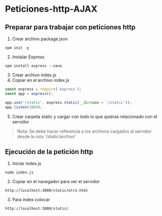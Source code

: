 # Peticiones-http-AJAX

## Preparar para trabajar con peticiones http
1. Crear archivo package.json
```scriptshell
npm init -y
```
2. Instalar Express
```scriptshell
npm install express --save
```
3. Crear archivo index.js  
4. Copiar en el archivo index.js
```javascript
const express = require('express');
const app = express();

app.use('/static', express.static(__dirname + '/static'));
app.listen(3000);
```
5. Crear carpeta static y cargar con todo lo que quieras relacionado con el servidor
> Nota: Se debe hacer referencia a los archivos cargados al servidor desde la ruta '/static/archivo'

## Ejecución de la petición http
1. Iniciar index.js
```scriptshell
node index.js
```
2. Copiar en el navegador para ver el servidor
```
http://localhost:3000/static/otro.html
```
3. Para index colocar
```
http://localhost:3000/static/
```
